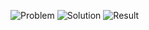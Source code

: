 ![Problem](https://github.com/flcristian/leet-code-challenges/blob/master/basic-calculator/problem.png)
![Solution](https://github.com/flcristian/leet-code-challenges/blob/master/basic-calculator/solution.png)
![Result](https://github.com/flcristian/leet-code-challenges/blob/master/basic-calculator/result.png)

